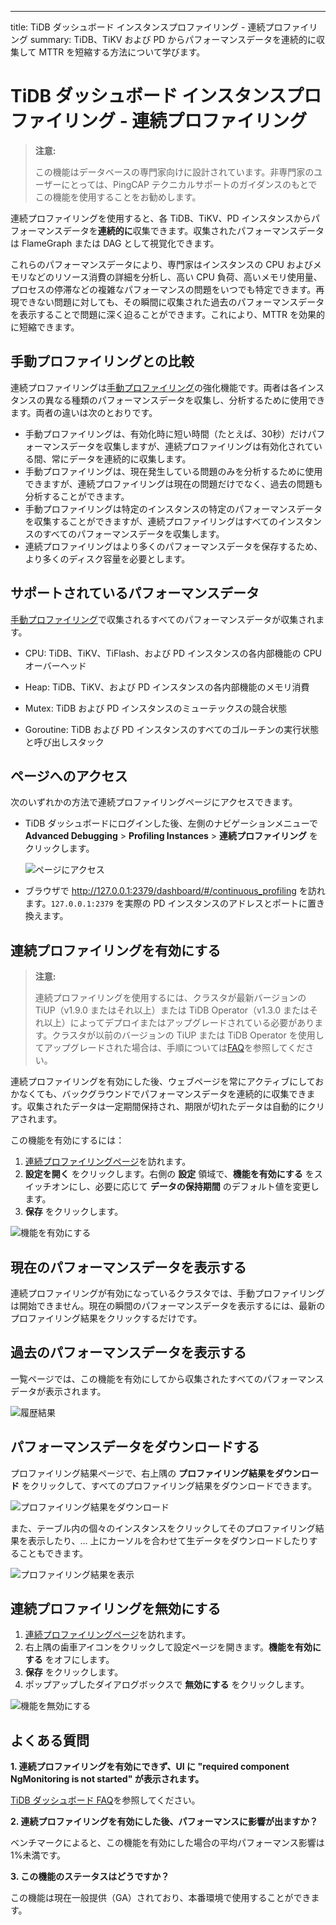 ---
title: TiDB ダッシュボード インスタンスプロファイリング - 連続プロファイリング
summary: TiDB、TiKV および PD からパフォーマンスデータを連続的に収集して MTTR を短縮する方法について学びます。

# TiDB ダッシュボード インスタンスプロファイリング - 連続プロファイリング

> **注意:**
>
> この機能はデータベースの専門家向けに設計されています。非専門家のユーザーにとっては、PingCAP テクニカルサポートのガイダンスのもとでこの機能を使用することをお勧めします。

連続プロファイリングを使用すると、各 TiDB、TiKV、PD インスタンスからパフォーマンスデータを**連続的に**収集できます。収集されたパフォーマンスデータは FlameGraph または DAG として視覚化できます。

これらのパフォーマンスデータにより、専門家はインスタンスの CPU およびメモリなどのリソース消費の詳細を分析し、高い CPU 負荷、高いメモリ使用量、プロセスの停滞などの複雑なパフォーマンスの問題をいつでも特定できます。再現できない問題に対しても、その瞬間に収集された過去のパフォーマンスデータを表示することで問題に深く迫ることができます。これにより、MTTR を効果的に短縮できます。

## 手動プロファイリングとの比較

連続プロファイリングは[手動プロファイリング](/dashboard/dashboard-profiling.md)の強化機能です。両者は各インスタンスの異なる種類のパフォーマンスデータを収集し、分析するために使用できます。両者の違いは次のとおりです。

- 手動プロファイリングは、有効化時に短い時間（たとえば、30秒）だけパフォーマンスデータを収集しますが、連続プロファイリングは有効化されている間、常にデータを連続的に収集します。
- 手動プロファイリングは、現在発生している問題のみを分析するために使用できますが、連続プロファイリングは現在の問題だけでなく、過去の問題も分析することができます。
- 手動プロファイリングは特定のインスタンスの特定のパフォーマンスデータを収集することができますが、連続プロファイリングはすべてのインスタンスのすべてのパフォーマンスデータを収集します。
- 連続プロファイリングはより多くのパフォーマンスデータを保存するため、より多くのディスク容量を必要とします。

## サポートされているパフォーマンスデータ

[手動プロファイリング](/dashboard/dashboard-profiling.md#supported-performance-data)で収集されるすべてのパフォーマンスデータが収集されます。

- CPU: TiDB、TiKV、TiFlash、および PD インスタンスの各内部機能の CPU オーバーヘッド

- Heap: TiDB、TiKV、および PD インスタンスの各内部機能のメモリ消費

- Mutex: TiDB および PD インスタンスのミューテックスの競合状態

- Goroutine: TiDB および PD インスタンスのすべてのゴルーチンの実行状態と呼び出しスタック

## ページへのアクセス

次のいずれかの方法で連続プロファイリングページにアクセスできます。

* TiDB ダッシュボードにログインした後、左側のナビゲーションメニューで **Advanced Debugging** > **Profiling Instances** > **連続プロファイリング** をクリックします。

  ![ページにアクセス](/media/dashboard/dashboard-conprof-access.png)

* ブラウザで <http://127.0.0.1:2379/dashboard/#/continuous_profiling> を訪れます。`127.0.0.1:2379` を実際の PD インスタンスのアドレスとポートに置き換えます。

## 連続プロファイリングを有効にする

> **注意:**
>
> 連続プロファイリングを使用するには、クラスタが最新バージョンの TiUP（v1.9.0 またはそれ以上）または TiDB Operator（v1.3.0 またはそれ以上）によってデプロイまたはアップグレードされている必要があります。クラスタが以前のバージョンの TiUP または TiDB Operator を使用してアップグレードされた場合は、手順については[FAQ](/dashboard/dashboard-faq.md#a-required-component-ngmonitoring-is-not-started-error-is-shown)を参照してください。

連続プロファイリングを有効にした後、ウェブページを常にアクティブにしておかなくても、バックグラウンドでパフォーマンスデータを連続的に収集できます。収集されたデータは一定期間保持され、期限が切れたデータは自動的にクリアされます。

この機能を有効にするには：

1. [連続プロファイリングページ](#access-the-page)を訪れます。
2. **設定を開く** をクリックします。右側の **設定** 領域で、**機能を有効にする** をスイッチオンにし、必要に応じて **データの保持期間** のデフォルト値を変更します。
3. **保存** をクリックします。

![機能を有効にする](/media/dashboard/dashboard-conprof-start.png)

## 現在のパフォーマンスデータを表示する

連続プロファイリングが有効になっているクラスタでは、手動プロファイリングは開始できません。現在の瞬間のパフォーマンスデータを表示するには、最新のプロファイリング結果をクリックするだけです。

## 過去のパフォーマンスデータを表示する

一覧ページでは、この機能を有効にしてから収集されたすべてのパフォーマンスデータが表示されます。

![履歴結果](/media/dashboard/dashboard-conprof-history.png)

## パフォーマンスデータをダウンロードする

プロファイリング結果ページで、右上隅の **プロファイリング結果をダウンロード** をクリックして、すべてのプロファイリング結果をダウンロードできます。

![プロファイリング結果をダウンロード](/media/dashboard/dashboard-conprof-download.png)

また、テーブル内の個々のインスタンスをクリックしてそのプロファイリング結果を表示したり、... 上にカーソルを合わせて生データをダウンロードしたりすることもできます。

![プロファイリング結果を表示](/media/dashboard/dashboard-conprof-single.png)

## 連続プロファイリングを無効にする

1. [連続プロファイリングページ](#access-the-page)を訪れます。
2. 右上隅の歯車アイコンをクリックして設定ページを開きます。**機能を有効にする** をオフにします。
3. **保存** をクリックします。
4. ポップアップしたダイアログボックスで **無効にする** をクリックします。

![機能を無効にする](/media/dashboard/dashboard-conprof-stop.png)

## よくある質問

**1. 連続プロファイリングを有効にできず、UI に "required component NgMonitoring is not started" が表示されます。**

[TiDB ダッシュボード FAQ](/dashboard/dashboard-faq.md#a-required-component-ngmonitoring-is-not-started-error-is-shown)を参照してください。

**2. 連続プロファイリングを有効にした後、パフォーマンスに影響が出ますか？**

ベンチマークによると、この機能を有効にした場合の平均パフォーマンス影響は1%未満です。

**3. この機能のステータスはどうですか？**

この機能は現在一般提供（GA）されており、本番環境で使用することができます。